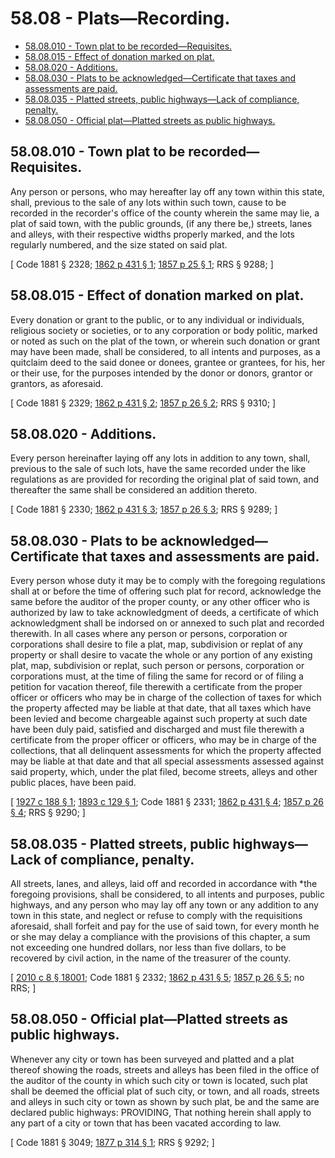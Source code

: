 # 58.08 - Plats—Recording.
* [58.08.010 - Town plat to be recorded—Requisites.](#5808010---town-plat-to-be-recordedrequisites)
* [58.08.015 - Effect of donation marked on plat.](#5808015---effect-of-donation-marked-on-plat)
* [58.08.020 - Additions.](#5808020---additions)
* [58.08.030 - Plats to be acknowledged—Certificate that taxes and assessments are paid.](#5808030---plats-to-be-acknowledgedcertificate-that-taxes-and-assessments-are-paid)
* [58.08.035 - Platted streets, public highways—Lack of compliance, penalty.](#5808035---platted-streets-public-highwayslack-of-compliance-penalty)
* [58.08.050 - Official plat—Platted streets as public highways.](#5808050---official-platplatted-streets-as-public-highways)
## 58.08.010 - Town plat to be recorded—Requisites.
Any person or persons, who may hereafter lay off any town within this state, shall, previous to the sale of any lots within such town, cause to be recorded in the recorder's office of the county wherein the same may lie, a plat of said town, with the public grounds, (if any there be,) streets, lanes and alleys, with their respective widths properly marked, and the lots regularly numbered, and the size stated on said plat.

\[ Code 1881 § 2328; [1862 p 431 § 1](http://leg.wa.gov/CodeReviser/Pages/session_laws.aspx?cite=1862%20p%20431%20§%201); [1857 p 25 § 1](http://leg.wa.gov/CodeReviser/Pages/session_laws.aspx?cite=1857%20p%2025%20§%201); RRS § 9288; \]

## 58.08.015 - Effect of donation marked on plat.
Every donation or grant to the public, or to any individual or individuals, religious society or societies, or to any corporation or body politic, marked or noted as such on the plat of the town, or wherein such donation or grant may have been made, shall be considered, to all intents and purposes, as a quitclaim deed to the said donee or donees, grantee or grantees, for his, her or their use, for the purposes intended by the donor or donors, grantor or grantors, as aforesaid.

\[ Code 1881 § 2329; [1862 p 431 § 2](http://leg.wa.gov/CodeReviser/Pages/session_laws.aspx?cite=1862%20p%20431%20§%202); [1857 p 26 § 2](http://leg.wa.gov/CodeReviser/Pages/session_laws.aspx?cite=1857%20p%2026%20§%202); RRS § 9310; \]

## 58.08.020 - Additions.
Every person hereinafter laying off any lots in addition to any town, shall, previous to the sale of such lots, have the same recorded under the like regulations as are provided for recording the original plat of said town, and thereafter the same shall be considered an addition thereto.

\[ Code 1881 § 2330; [1862 p 431 § 3](http://leg.wa.gov/CodeReviser/Pages/session_laws.aspx?cite=1862%20p%20431%20§%203); [1857 p 26 § 3](http://leg.wa.gov/CodeReviser/Pages/session_laws.aspx?cite=1857%20p%2026%20§%203); RRS § 9289; \]

## 58.08.030 - Plats to be acknowledged—Certificate that taxes and assessments are paid.
Every person whose duty it may be to comply with the foregoing regulations shall at or before the time of offering such plat for record, acknowledge the same before the auditor of the proper county, or any other officer who is authorized by law to take acknowledgment of deeds, a certificate of which acknowledgment shall be indorsed on or annexed to such plat and recorded therewith. In all cases where any person or persons, corporation or corporations shall desire to file a plat, map, subdivision or replat of any property or shall desire to vacate the whole or any portion of any existing plat, map, subdivision or replat, such person or persons, corporation or corporations must, at the time of filing the same for record or of filing a petition for vacation thereof, file therewith a certificate from the proper officer or officers who may be in charge of the collection of taxes for which the property affected may be liable at that date, that all taxes which have been levied and become chargeable against such property at such date have been duly paid, satisfied and discharged and must file therewith a certificate from the proper officer or officers, who may be in charge of the collections, that all delinquent assessments for which the property affected may be liable at that date and that all special assessments assessed against said property, which, under the plat filed, become streets, alleys and other public places, have been paid.

\[ [1927 c 188 § 1](http://leg.wa.gov/CodeReviser/documents/sessionlaw/1927c188.pdf?cite=1927%20c%20188%20§%201); [1893 c 129 § 1](http://leg.wa.gov/CodeReviser/documents/sessionlaw/1893c129.pdf?cite=1893%20c%20129%20§%201); Code 1881 § 2331; [1862 p 431 § 4](http://leg.wa.gov/CodeReviser/Pages/session_laws.aspx?cite=1862%20p%20431%20§%204); [1857 p 26 § 4](http://leg.wa.gov/CodeReviser/Pages/session_laws.aspx?cite=1857%20p%2026%20§%204); RRS § 9290; \]

## 58.08.035 - Platted streets, public highways—Lack of compliance, penalty.
All streets, lanes, and alleys, laid off and recorded in accordance with *the foregoing provisions, shall be considered, to all intents and purposes, public highways, and any person who may lay off any town or any addition to any town in this state, and neglect or refuse to comply with the requisitions aforesaid, shall forfeit and pay for the use of said town, for every month he or she may delay a compliance with the provisions of this chapter, a sum not exceeding one hundred dollars, nor less than five dollars, to be recovered by civil action, in the name of the treasurer of the county.

\[ [2010 c 8 § 18001](http://lawfilesext.leg.wa.gov/biennium/2009-10/Pdf/Bills/Session%20Laws/Senate/6239-S.SL.pdf?cite=2010%20c%208%20§%2018001); Code 1881 § 2332; [1862 p 431 § 5](http://leg.wa.gov/CodeReviser/Pages/session_laws.aspx?cite=1862%20p%20431%20§%205); [1857 p 26 § 5](http://leg.wa.gov/CodeReviser/Pages/session_laws.aspx?cite=1857%20p%2026%20§%205); no RRS; \]

## 58.08.050 - Official plat—Platted streets as public highways.
Whenever any city or town has been surveyed and platted and a plat thereof showing the roads, streets and alleys has been filed in the office of the auditor of the county in which such city or town is located, such plat shall be deemed the official plat of such city, or town, and all roads, streets and alleys in such city or town as shown by such plat, be and the same are declared public highways: PROVIDING, That nothing herein shall apply to any part of a city or town that has been vacated according to law.

\[ Code 1881 § 3049; [1877 p 314 § 1](http://leg.wa.gov/CodeReviser/Pages/session_laws.aspx?cite=1877%20p%20314%20§%201); RRS § 9292; \]

